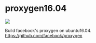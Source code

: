 # proxygen16.04

![](https://github.com/SamuelXing/proxygen16.04/workflows/dockerimage.yml/badge.svg)

Build facebook's proxygen on ubuntu16.04.  https://github.com/facebook/proxygen
